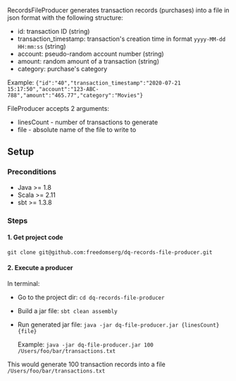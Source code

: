 
RecordsFileProducer generates transaction records (purchases) into a file in json format with the following structure:
 * id: transaction ID (string)
 * transaction_timestamp: transaction's creation time in format `yyyy-MM-dd HH:mm:ss` (string)
 * account: pseudo-random account number (string)
 * amount: random amount of a transaction (string)
 * category: purchase's category
 
 Example: `{"id":"40","transaction_timestamp":"2020-07-21 15:17:50","account":"123-ABC-788","amount":"465.77","category":"Movies"}`
 

FileProducer accepts 2 arguments:
  * linesCount - number of transactions to generate
  * file - absolute name of the file to write to

## Setup

### Preconditions

-   Java >= 1.8
-   Scala >= 2.11
-   sbt >= 1.3.8

### Steps

#### 1. Get project code

`git clone git@github.com:freedomserg/dq-records-file-producer.git`

#### 2. Execute a producer

In terminal:

-   Go to the project dir: `cd dq-records-file-producer`
-   Build a jar file: `sbt clean assembly`
-   Run generated jar file:  `java -jar dq-file-producer.jar {linesCount} {file}`

    Example: `java -jar dq-file-producer.jar 100 /Users/foo/bar/transactions.txt`

This would generate 100 transaction records into a file `/Users/foo/bar/transactions.txt`